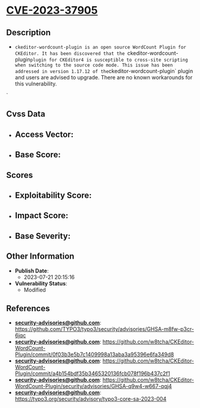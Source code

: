 
# [CVE-2023-37905](https://github.com/TYPO3/typo3/security/advisories/GHSA-m8fw-p3cr-6jqc)

## Description

- `ckeditor-wordcount-plugin is an open source WordCount Plugin for CKEditor. It has been discovered that the `ckeditor-wordcount-plugin` plugin for CKEditor4 is susceptible to cross-site scripting when switching to the source code mode. This issue has been addressed in version 1.17.12 of the `ckeditor-wordcount-plugin` plugin and users are advised to upgrade. There are no known workarounds for this vulnerability.

`

## Cvss Data

- **Access Vector**:
  - 
- **Base Score**:
  - 

## Scores

- **Exploitability Score**:
  - 
- **Impact Score**:
  - 
- **Base Severity**:
  - 

## Other Information

- **Publish Date**:
  - 2023-07-21 20:15:16
- **Vulnerability Status**:
  - Modified

## References

- **security-advisories@github.com**: https://github.com/TYPO3/typo3/security/advisories/GHSA-m8fw-p3cr-6jqc
- **security-advisories@github.com**: https://github.com/w8tcha/CKEditor-WordCount-Plugin/commit/0f03b3e5b7c1409998a13aba3a95396e6fa349d8
- **security-advisories@github.com**: https://github.com/w8tcha/CKEditor-WordCount-Plugin/commit/a4b154bdf35b3465320136fcb078f196b437c2f1
- **security-advisories@github.com**: https://github.com/w8tcha/CKEditor-WordCount-Plugin/security/advisories/GHSA-q9w4-w667-qqj4
- **security-advisories@github.com**: https://typo3.org/security/advisory/typo3-core-sa-2023-004
